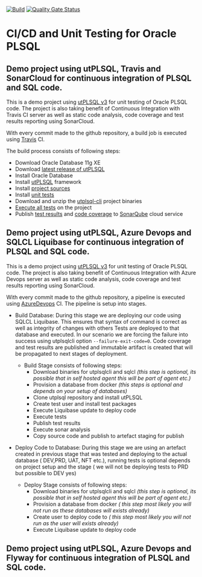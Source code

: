 [![Build](https://github.com/utPLSQL/utPLSQL-demo-project/actions/workflows/build.yml/badge.svg)](https://github.com/utPLSQL/utPLSQL-demo-project/actions/workflows/build.yml)
[![Quality Gate Status](https://sonarcloud.io/api/project_badges/measure?project=utPLSQL%3AutPLSQL-demo-project&metric=alert_status)](https://sonarcloud.io/dashboard?id=utPLSQL%3AutPLSQL-demo-project)


# CI/CD and Unit Testing for Oracle PLSQL

## Demo project using utPLSQL, Travis and SonarCloud for continuous integration of PLSQL and SQL code. 


This is a demo project using [utPLSQL v3](https://github.com/utPLSQL/utPLSQL) for unit testing of Oracle PLSQL code.
The project is also taking benefit of Continuous Integration with Travis CI server as well as static code analysis, code coverage and test results reporting using SonarCloud.

With every commit made to the github repository, a build job is executed using [Travis](https://travis-ci.org/utPLSQL/utPLSQL-demo-project) CI.

The build process consists of following steps:
- Download Oracle Database 11g XE
- Download [latest release of utPLSQL](https://github.com/utPLSQL/utPLSQL/releases/latest)
- Install Oracle Database
- Install [utPLSQL](https://github.com/utPLSQL/utPLSQL) framework
- Install [project sources](source/install.sh)
- Install [unit tests](test/install.sh)
- Download and unzip the [utplsql-cli](https://github.com/utPLSQL/utPLSQL-cli) project binaries
- [Execute all tests](test/run.sh) on the project
- Publish [test results](https://sonarcloud.io/component_measures/metric/tests/list?id=utPLSQL%3AutPLSQL-demo-project) and [code coverage](https://sonarcloud.io/component_measures/metric/coverage/list?id=utPLSQL%3AutPLSQL-demo-project) to [SonarQube](https://sonarcloud.io/) cloud service

## Demo project using utPLSQL, Azure Devops and SQLCL Liquibase for continuous integration of PLSQL and SQL code. 

This is a demo project using [utPLSQL v3](https://github.com/utPLSQL/utPLSQL) for unit testing of Oracle PLSQL code.
The project is also taking benefit of Continuous Integration with Azure Devops server as well as static code analysis, code coverage and test results reporting using SonarCloud.

With every commit made to the github repository, a pipeline is executed using [AzureDevops](https://dev.azure.com/utplsql/utplsql/_build) CI.
The pipeline is setup into stages.
- Build Database: During this stage we are deploying our code using SQLCL Liquibase. This ensures that syntax of command is correct as well as integrity of changes with others Tests are deployed to that database and executed. In our scenario we are forcing the failure into success using utplsqlcli option `--failure-exit-code=0`. Code coverage and test results are published and immutable artifact is created that will be propagated to next stages of deployment.
  - Build Stage consists of following steps:
    - Download binaries for utplsqlcli and sqlcl *(this step is optional, its possible that in self hosted agent this will be part of agent etc.)*
    - Provision a database from docker *(this steps is optional and depends on your setup of databases)*
    - Clone utplsql repository and install utPLSQL
    - Create test user and install test packages
    - Execute Liquibase update to deploy code
    - Execute tests
    - Publish test results
    - Execute sonar analysis
    - Copy source code and publish to artefact staging for publish


- Deploy Code to Database: During this stage we are using an artefact created in previous stage that was tested and deploying to the actual database ( DEV,PRD, UAT, NFT etc.), running tests is optional depends on project setup and the stage ( we will not be deploying tests to PRD but possible to DEV yes)
  - Deploy Stage consists of following steps:
    - Download binaries for utplsqlcli and sqlcl *(this step is optional, its possible that in self hosted agent this will be part of agent etc.)*
    - Provision a database from docker *( this step most likely you will not run as these databases will exists already)*
    - Create user to deploy code to *( this step most likely you will not run as the user will exists already)*
    - Execute Liquibase update to deploy code


## Demo project using utPLSQL, Azure Devops and Flyway for continuous integration of PLSQL and SQL code. 